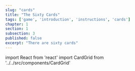 ```yaml
---
slug: "cards"
title: "The Sixty Cards"
tags: ['game', 'introduction', 'instructions', 'cards']
chapter: 1
section: 1
subsection: 3
published: false
excerpt: "There are sixty cards"
---
```


import React from 'react'
import CardGrid from '../../src/components/CardGrid'

<CardGrid/>